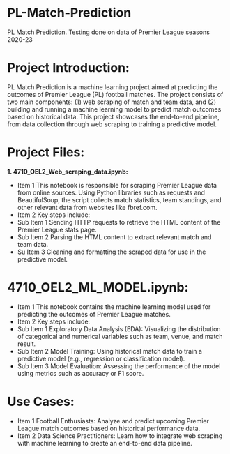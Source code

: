 # PL-Match-Prediction
PL Match Prediction. Testing done on data of Premier League seasons 2020-23

# Project Introduction:
PL Match Prediction is a machine learning project aimed at predicting the outcomes of Premier League (PL) football matches. The project consists of two main components: (1) web scraping of match and team data, and (2) building and running a machine learning model to predict match outcomes based on historical data. This project showcases the end-to-end pipeline, from data collection through web scraping to training a predictive model.

# Project Files:
**1. 4710_OEL2_Web_scraping_data.ipynb:**

- Item 1 This notebook is responsible for scraping Premier League data from online sources. Using Python libraries such as requests and BeautifulSoup, the script collects match statistics, team standings, and other relevant data from websites like fbref.com.
- Item 2 Key steps include:
- Sub Item 1 Sending HTTP requests to retrieve the HTML content of the Premier League stats page.
- Sub Item 2 Parsing the HTML content to extract relevant match and team data.
- Su Item 3 Cleaning and formatting the scraped data for use in the predictive model.

# 4710_OEL2_ML_MODEL.ipynb:

- Item 1 This notebook contains the machine learning model used for predicting the outcomes of Premier League matches.
- Item 2 Key steps include:
- Sub Item 1 Exploratory Data Analysis (EDA): Visualizing the distribution of categorical and numerical variables such as team, venue, and match result.
- Sub Item 2 Model Training: Using historical match data to train a predictive model (e.g., regression or classification model).
- Sub Item 3 Model Evaluation: Assessing the performance of the model using metrics such as accuracy or F1 score.

# Use Cases:
- Item 1 Football Enthusiasts: Analyze and predict upcoming Premier League match outcomes based on historical performance data.
- Item 2 Data Science Practitioners: Learn how to integrate web scraping with machine learning to create an end-to-end data pipeline.

